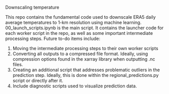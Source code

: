 Downscaling temperature

This repo contains the fundamental code used to downscale ERA5 daily average temperatures to 1-km resolution using machine learning. 00_launch_scripts.ipynb is the main script. It contains the launcher code for each worker script in the repo, as well as some important intermediate processing steps. Future to-do items include:

1. Moving the intermediate processing steps to their own worker scripts
2. Converting all outputs to a compressed file format. Ideally, using compression options found in the xarray library when outputting .nc files.
3. Creating an additional script that addresses problematic outliers in the prediction step. Ideally, this is done within the regional_predictions.py script or directly after it. 
4. Include diagnostic scripts used to visualize prediction data.